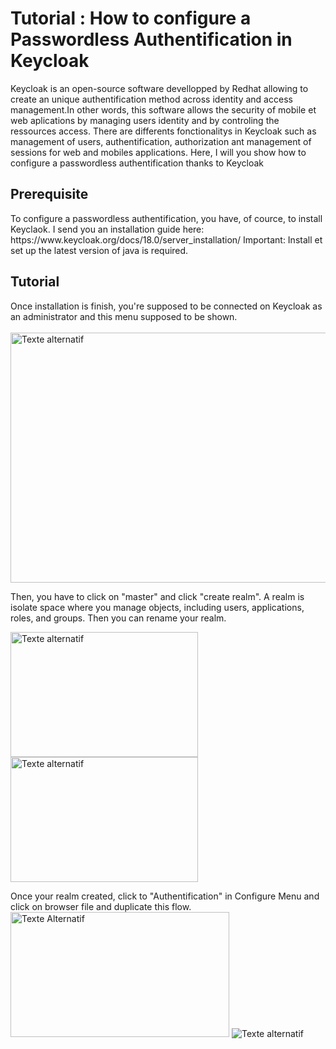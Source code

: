 <h1>Tutorial : How to configure a Passwordless Authentification in Keycloak</h1>

<p>Keycloak is an open-source software devellopped by Redhat allowing to create an unique authentification method across identity and access management.In other words, this software allows the security of mobile et web aplications by managing users identity and by controling the ressources access. There are differents fonctionalitys in Keycloak such as management of users, authentification, authorization ant management of sessions for web and mobiles applications. Here, I will you show how to configure a passwordless authentification thanks to Keycloak </p>

<h2>Prerequisite</h2>
To configure a passwordless authentification, you have, of cource, to install Keyclaok. I send you an installation guide here:  https://www.keycloak.org/docs/18.0/server_installation/ 
Important: Install et set up the latest version of java is required.

<h2>Tutorial</h2>

Once installation is finish, you're supposed to be connected on Keycloak as an administrator and this menu supposed to be shown. <br>
<br>
<img src="https://github.com/Irfann95/Passwordless_Authentication/assets/142778082/0d807052-4630-4709-bc30-07fb712a460c" alt="Texte alternatif" width="800" height="400">

Then, you have to click on "master" and click "create realm". A realm is isolate space where you manage objects, including users, applications, roles, and groups. Then you can rename your realm.

<img src="https://github.com/Irfann95/Passwordless_Authentication/assets/142778082/431a5118-1830-452d-b322-dd5fc27beab2" alt="Texte alternatif" width="300" height="200"><img src="https://github.com/Irfann95/Passwordless_Authentication/assets/142778082/dfad20f5-0d56-4765-9cfa-b8e13ade0b19" alt="Texte alternatif" width="300" height="200">

Once your realm created, click to "Authentification" in Configure Menu and click on browser file and duplicate this flow.
<img src="https://github.com/Irfann95/Passwordless_Authentication/assets/142778082/cfa0ffda-3135-480b-a768-f873742d5751" alt="Texte Alternatif" width="350" height="200">
<img src="https://github.com/Irfann95/Passwordless_Authentication/assets/142778082/ad1b683d-f15f-4e51-ac5e-950bbd07caf0" alt="Texte alternatif">


